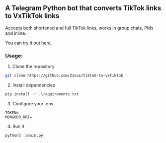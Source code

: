 ## A Telegram Python bot that converts TikTok links to VxTikTok links

Accepts both shortened and full TikTok links, works in group chats, PMs and inline.

You can try it out [here](https://t.me/gaydrop_bot).

### Usage:
1. Clone the repository
```bash
git clone https://github.com/Z1xus/tiktok-to-vxtiktok
```
2. Install dependencies
```bash
pip install -r .\requirements.txt
```
3. Configure your .env
```Shell
TOKEN=
MONGODB_URI=
```
4. Run it 
```bash
python3 .\main.py
```